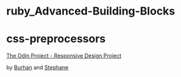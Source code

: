 # ruby_Advanced-Building-Blocks
# css-preprocessors

[The Odin Project - Responsive Design Project](https://www.theodinproject.com/courses/ruby-programming/lessons/advanced-building-blocks)

by [Burhan](https://github.com/btuerker) and [Stephane](https://github.com/thebigsteph)
